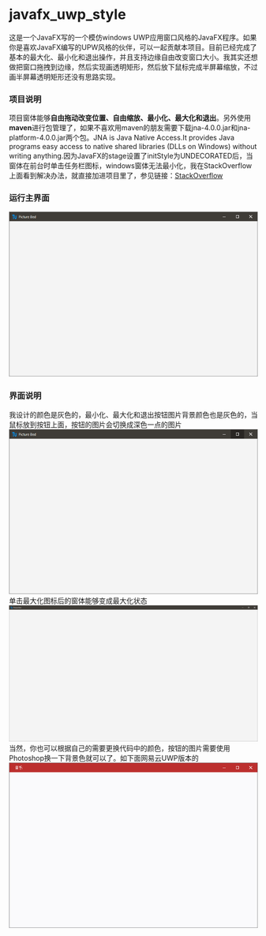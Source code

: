 javafx_uwp_style
=
   这是一个JavaFX写的一个模仿windows UWP应用窗口风格的JavaFX程序。如果你是喜欢JavaFX编写的UPW风格的伙伴，可以一起贡献本项目。目前已经完成了基本的最大化、最小化和退出操作，并且支持边缘自由改变窗口大小。我其实还想做把窗口拖拽到边缘，然后实现画透明矩形，然后放下鼠标完成半屏幕缩放，不过画半屏幕透明矩形还没有思路实现。

### 项目说明
   项目窗体能够**自由拖动改变位置、自由缩放、最小化、最大化和退出**。另外使用**maven**进行包管理了，如果不喜欢用maven的朋友需要下载jna-4.0.0.jar和jna-platform-4.0.0.jar两个包。JNA is Java Native Access.It provides Java programs easy access to native shared libraries (DLLs on Windows) without writing anything.因为JavaFX的stage设置了initStyle为UNDECORATED后，当窗体在前台时单击任务栏图标，windows窗体无法最小化，我在StackOverflow上面看到解决办法，就直接加进项目里了，参见链接：[StackOverflow](https://stackoverflow.com/questions/26972683/javafx-minimizing-undecorated-stage)
### 运行主界面
![主界面](https://github.com/quanbisen/JavaFX_UWP_Style/blob/master/WikiImage/First.png)
### 界面说明
我设计的颜色是灰色的，最小化、最大化和退出按钮图片背景颜色也是灰色的，当鼠标放到按钮上面，按钮的图片会切换成深色一点的图片
![放到按钮上面切换图片变色](https://github.com/quanbisen/JavaFX_UWP_Style/blob/master/WikiImage/Second.png)
单击最大化图标后的窗体能够变成最大化状态
![最大化的图片](https://github.com/quanbisen/JavaFX_UWP_Style/blob/master/WikiImage/Fourth.png)
当然，你也可以根据自己的需要更换代码中的颜色，按钮的图片需要使用Photoshop换一下背景色就可以了。如下面网易云UWP版本的
![网易云样式风格](https://github.com/quanbisen/JavaFX_UWP_Style/blob/master/WikiImage/Third.png)


